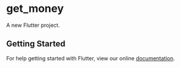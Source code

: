 # get_money

A new Flutter project.

## Getting Started

For help getting started with Flutter, view our online
[documentation](https://flutter.io/).
